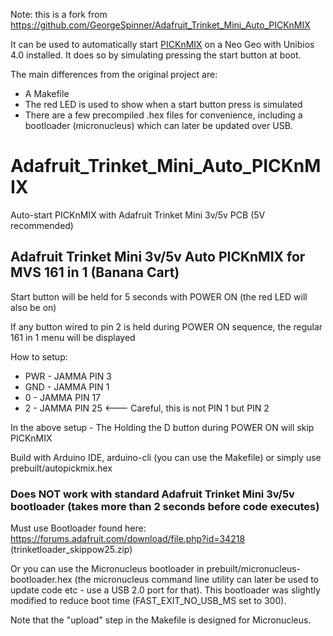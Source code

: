 Note: this is a fork from
https://github.com/GeorgeSpinner/Adafruit_Trinket_Mini_Auto_PICKnMIX

It can be used to automatically start
[PICKnMIX](http://unibios.free.fr/picknmix.html) on a Neo Geo with Unibios 4.0
installed. It does so by simulating pressing the start button at boot.

The main differences from the original project are:
- A Makefile
- The red LED is used to show when a start button press is simulated
- There are a few precompiled .hex files for convenience, including a
  bootloader (micronucleus) which can later be updated over USB.


# Adafruit_Trinket_Mini_Auto_PICKnMIX
Auto-start PICKnMIX with Adafruit Trinket Mini 3v/5v PCB
(5V recommended)
## Adafruit Trinket Mini 3v/5v Auto PICKnMIX for MVS 161 in 1 (Banana Cart)

Start button will be held for 5 seconds with POWER ON (the red LED will also be on)

If any button wired to pin 2 is held during POWER ON sequence, the regular 161 in 1 menu will be displayed

How to setup:
  - PWR - JAMMA PIN 3
  - GND - JAMMA PIN 1
  - 0   - JAMMA PIN 17
  - 2   - JAMMA PIN 25 <--- Careful, this is not PIN 1 but PIN 2

In the above setup - The Holding the D button during POWER ON will skip PICKnMIX

Build with Arduino IDE, arduino-cli (you can use the Makefile) or simply use prebuilt/autopickmix.hex

### Does NOT work with standard Adafruit Trinket Mini 3v/5v bootloader (takes more than 2 seconds before code executes)
Must use Bootloader found here: https://forums.adafruit.com/download/file.php?id=34218 (trinketloader_skippow25.zip) 

Or you can use the Micronucleus bootloader in prebuilt/micronucleus-bootloader.hex (the micronucleus command line
utility can later be used to update code etc - use a USB 2.0 port for that). This bootloader was slightly modified
to reduce boot time (FAST_EXIT_NO_USB_MS set to 300).

Note that the "upload" step in the Makefile is designed for Micronucleus.
